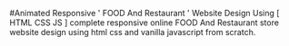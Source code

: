 #Animated Responsive ' FOOD And Restaurant ' Website Design Using [ HTML CSS JS ]
complete responsive online FOOD And Restaurant store website design using html css and vanilla javascript from scratch.
